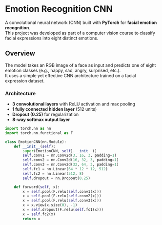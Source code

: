 # Emotion Recognition CNN

A convolutional neural network (CNN) built with **PyTorch** for **facial emotion recognition**.  
This project was developed as part of a computer vision course to classify facial expressions into eight distinct emotions.


## Overview
The model takes an RGB image of a face as input and predicts one of eight emotion classes (e.g., happy, sad, angry, surprised, etc.).  
It uses a simple yet effective CNN architecture trained on a facial expression dataset.

### Architecture
- **3 convolutional layers** with ReLU activation and max pooling  
- **1 fully connected hidden layer** (512 units)  
- **Dropout (0.25)** for regularization  
- **8-way softmax output layer**

```python
import torch.nn as nn
import torch.nn.functional as F

class EmotionCNN(nn.Module):
    def __init__(self):
        super(EmotionCNN, self).__init__()
        self.conv1 = nn.Conv2d(3, 16, 3, padding=1)
        self.conv2 = nn.Conv2d(16, 32, 3, padding=1)
        self.conv3 = nn.Conv2d(32, 64, 3, padding=1)
        self.fc1 = nn.Linear(64 * 12 * 12, 512)
        self.fc2 = nn.Linear(512, 8)
        self.dropout = nn.Dropout(0.25)

    def forward(self, x):
        x = self.pool(F.relu(self.conv1(x)))
        x = self.pool(F.relu(self.conv2(x)))
        x = self.pool(F.relu(self.conv3(x)))
        x = x.view(x.size(0), -1)
        x = self.dropout(F.relu(self.fc1(x)))
        x = self.fc2(x)
        return x
